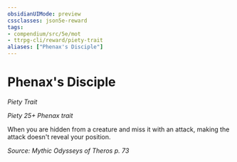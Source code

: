 ```yaml
---
obsidianUIMode: preview
cssclasses: json5e-reward
tags:
- compendium/src/5e/mot
- ttrpg-cli/reward/piety-trait
aliases: ["Phenax's Disciple"]
---
```

# Phenax's Disciple
*Piety Trait*  

*Piety 25+ Phenax trait*

When you are hidden from a creature and miss it with an attack, making the attack doesn't reveal your position.

*Source: Mythic Odysseys of Theros p. 73*